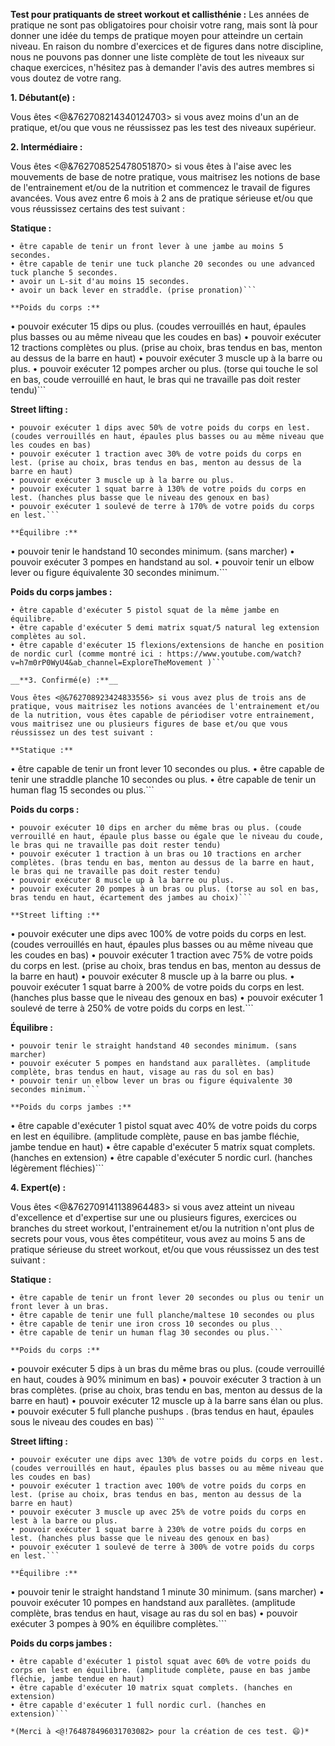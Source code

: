 __**Test pour pratiquants de street workout et callisthénie :**__
Les années de pratique ne sont pas obligatoires pour choisir votre rang, mais sont là pour donner une idée du temps de pratique moyen pour atteindre un certain niveau.
En raison du nombre d'exercices et de figures dans notre discipline, nous ne pouvons pas donner une liste complète de tout les niveaux sur chaque exercices, n'hésitez pas à demander l'avis des autres membres si vous doutez de votre rang.

__**1. Débutant(e) :**__

Vous êtes <@&762708214340124703> si vous avez moins d'un an de pratique, et/ou que vous ne réussissez pas les test des niveaux supérieur.

__**2. Intermédiaire :**__

Vous êtes <@&762708525478051870>  si vous êtes à l'aise avec les mouvements de base de notre pratique, vous maitrisez les notions de base de l'entrainement et/ou de la nutrition
et commencez le travail de figures avancées. Vous avez entre 6 mois à 2 ans de pratique sérieuse et/ou que vous réussissez certains des test suivant :

**Statique :**
```
• être capable de tenir un front lever à une jambe au moins 5 secondes.
• être capable de tenir une tuck planche 20 secondes ou une advanced tuck planche 5 secondes.
• avoir un L-sit d'au moins 15 secondes. 
• avoir un back lever en straddle. (prise pronation)```

**Poids du corps :** 
```
• pouvoir exécuter 15 dips ou plus. (coudes verrouillés en haut, épaules plus basses ou au même niveau que les coudes en bas)
• pouvoir exécuter 12 tractions complètes ou plus. (prise au choix, bras tendus en bas, menton au dessus de la barre en haut)
• pouvoir exécuter 3 muscle up à la barre ou plus.
• pouvoir exécuter 12 pompes archer ou plus. (torse qui touche le sol en bas, coude verrouillé en haut, le bras qui ne travaille pas doit rester tendu)```

**Street lifting :**
```
• pouvoir exécuter 1 dips avec 50% de votre poids du corps en lest. (coudes verrouillés en haut, épaules plus basses ou au même niveau que les coudes en bas)
• pouvoir exécuter 1 traction avec 30% de votre poids du corps en lest. (prise au choix, bras tendus en bas, menton au dessus de la barre en haut)
• pouvoir exécuter 3 muscle up à la barre ou plus.
• pouvoir exécuter 1 squat barre à 130% de votre poids du corps en lest. (hanches plus basse que le niveau des genoux en bas)
• pouvoir exécuter 1 soulevé de terre à 170% de votre poids du corps en lest.``` 

**Équilibre :**
```
• pouvoir tenir le handstand 10 secondes minimum. (sans marcher)
• pouvoir exécuter 3 pompes en handstand au sol.
• pouvoir tenir un elbow lever ou figure équivalente 30 secondes minimum.```

**Poids du corps jambes :**
```
• être capable d'exécuter 5 pistol squat de la même jambe en équilibre.
• être capable d'exécuter 5 demi matrix squat/5 natural leg extension complètes au sol.
• être capable d'exécuter 15 flexions/extensions de hanche en position de nordic curl (comme montré ici : https://www.youtube.com/watch?v=h7m0rP0WyU4&ab_channel=ExploreTheMovement )```

__**3. Confirmé(e) :**__

Vous êtes <@&762708923424833556> si vous avez plus de trois ans de pratique, vous maitrisez les notions avancées de l'entrainement et/ou de la nutrition, vous êtes capable de périodiser votre entrainement, vous maitrisez une ou plusieurs figures de base et/ou que vous réussissez un des test suivant :
 
**Statique :**
 ```
• être capable de tenir un front lever 10 secondes ou plus.
• être capable de tenir une straddle planche 10 secondes ou plus.
• être capable de tenir un human flag 15 secondes ou plus.```

**Poids du corps :**
```
• pouvoir exécuter 10 dips en archer du même bras ou plus. (coude verrouillé en haut, épaule plus basse ou égale que le niveau du coude, le bras qui ne travaille pas doit rester tendu)
• pouvoir exécuter 1 traction à un bras ou 10 tractions en archer complètes. (bras tendu en bas, menton au dessus de la barre en haut, le bras qui ne travaille pas doit rester tendu)
• pouvoir exécuter 8 muscle up à la barre ou plus.
• pouvoir exécuter 20 pompes à un bras ou plus. (torse au sol en bas, bras tendu en haut, écartement des jambes au choix)```

**Street lifting :**
```
• pouvoir exécuter une dips avec 100% de votre poids du corps en lest. (coudes verrouillés en haut, épaules plus basses ou au même niveau que les coudes en bas)
• pouvoir exécuter 1 traction avec 75% de votre poids du corps en lest. (prise au choix, bras tendus en bas, menton au dessus de la barre en haut)
• pouvoir exécuter 8 muscle up à la barre ou plus.
• pouvoir exécuter 1 squat barre à 200% de votre poids du corps en lest. (hanches plus basse que le niveau des genoux en bas)
• pouvoir exécuter 1 soulevé de terre à 250% de votre poids du corps en lest.```

**Équilibre :** 
```
• pouvoir tenir le straight handstand 40 secondes minimum. (sans marcher)
• pouvoir exécuter 5 pompes en handstand aux parallètes. (amplitude complète, bras tendus en haut, visage au ras du sol en bas)
• pouvoir tenir un elbow lever un bras ou figure équivalente 30 secondes minimum.``` 

**Poids du corps jambes :**
```
• être capable d'exécuter 1 pistol squat avec 40% de votre poids du corps en lest en équilibre. (amplitude complète, pause en bas jambe fléchie, jambe tendue en haut)
• être capable d'exécuter 5 matrix squat complets. (hanches en extension)
• être capable d'exécuter 5 nordic curl. (hanches légèrement fléchies)```

__**4. Expert(e) :**__

Vous êtes <@&762709141138964483> si vous avez atteint un niveau d'excellence et d'expertise sur une ou plusieurs figures, exercices ou branches du street workout, l'entrainement et/ou la nutrition n'ont plus de secrets pour vous, vous êtes compétiteur, vous avez au moins 5 ans de pratique sérieuse du street workout, et/ou que vous réussissez un des test suivant : 

**Statique :**
```
• être capable de tenir un front lever 20 secondes ou plus ou tenir un front lever à un bras.
• être capable de tenir une full planche/maltese 10 secondes ou plus 
• être capable de tenir une iron cross 10 secondes ou plus
• être capable de tenir un human flag 30 secondes ou plus.```

**Poids du corps :**
```
• pouvoir exécuter 5 dips à un bras du même bras ou plus. (coude verrouillé en haut, coudes à 90% minimum en bas)
• pouvoir exécuter 3 traction à un bras complètes. (prise au choix, bras tendu en bas, menton au dessus de la barre en haut)
• pouvoir exécuter 12 muscle up à la barre sans élan ou plus.
• pouvoir exécuter 5 full planche pushups . (bras tendus en haut, épaules sous le niveau des coudes en bas) ```

**Street lifting :**
```
• pouvoir exécuter une dips avec 130% de votre poids du corps en lest. (coudes verrouillés en haut, épaules plus basses ou au même niveau que les coudes en bas)
• pouvoir exécuter 1 traction avec 100% de votre poids du corps en lest. (prise au choix, bras tendus en bas, menton au dessus de la barre en haut)
• pouvoir exécuter 3 muscle up avec 25% de votre poids du corps en lest à la barre ou plus.
• pouvoir exécuter 1 squat barre à 230% de votre poids du corps en lest. (hanches plus basse que le niveau des genoux en bas)
• pouvoir exécuter 1 soulevé de terre à 300% de votre poids du corps en lest.```

**Équilibre :**
```
• pouvoir tenir le straight handstand 1 minute 30 minimum. (sans marcher)
• pouvoir exécuter 10 pompes en handstand aux parallètes. (amplitude complète, bras tendus en haut, visage au ras du sol en bas)
• pouvoir exécuter 3 pompes à 90% en équilibre complètes.```

**Poids du corps jambes :**
```
• être capable d'exécuter 1 pistol squat avec 60% de votre poids du corps en lest en équilibre. (amplitude complète, pause en bas jambe fléchie, jambe tendue en haut)
• être capable d'exécuter 10 matrix squat complets. (hanches en extension)
• être capable d'exécuter 1 full nordic curl. (hanches en extension)```

*(Merci à <@!764878496031703082> pour la création de ces test. 😄)*
